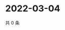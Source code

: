 # 2022-03-04

共 0 条

<!-- BEGIN WEIBO -->
<!-- 最后更新时间 Fri Mar 04 2022 14:02:58 GMT+0800 (China Standard Time) -->

<!-- END WEIBO -->
